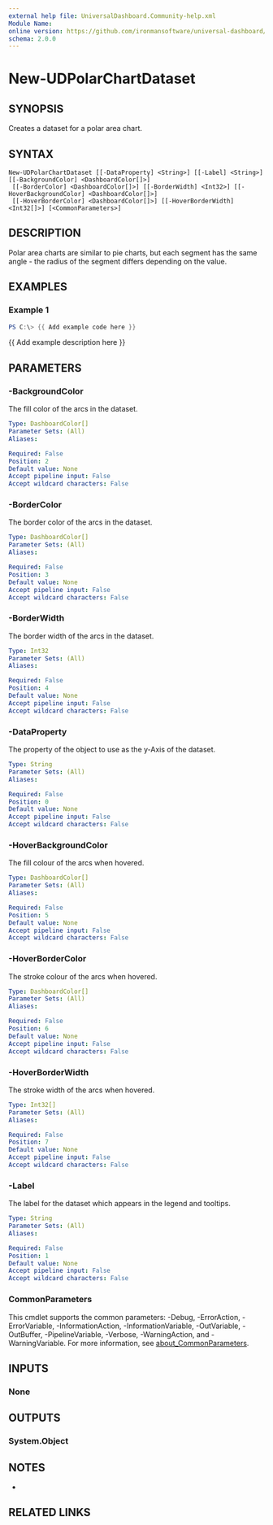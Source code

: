 ```yaml
---
external help file: UniversalDashboard.Community-help.xml
Module Name:
online version: https://github.com/ironmansoftware/universal-dashboard/blob/master/src/UniversalDashboard/Help/New-UDMonitor.md
schema: 2.0.0
---
```


# New-UDPolarChartDataset

## SYNOPSIS
Creates a dataset for a polar area chart.

## SYNTAX

```
New-UDPolarChartDataset [[-DataProperty] <String>] [[-Label] <String>] [[-BackgroundColor] <DashboardColor[]>]
 [[-BorderColor] <DashboardColor[]>] [[-BorderWidth] <Int32>] [[-HoverBackgroundColor] <DashboardColor[]>]
 [[-HoverBorderColor] <DashboardColor[]>] [[-HoverBorderWidth] <Int32[]>] [<CommonParameters>]
```

## DESCRIPTION
Polar area charts are similar to pie charts, but each segment has the same angle - the radius of the segment differs depending on the value.

## EXAMPLES

### Example 1
```powershell
PS C:\> {{ Add example code here }}
```

{{ Add example description here }}

## PARAMETERS

### -BackgroundColor
The fill color of the arcs in the dataset.

```yaml
Type: DashboardColor[]
Parameter Sets: (All)
Aliases:

Required: False
Position: 2
Default value: None
Accept pipeline input: False
Accept wildcard characters: False
```

### -BorderColor
The border color of the arcs in the dataset.

```yaml
Type: DashboardColor[]
Parameter Sets: (All)
Aliases:

Required: False
Position: 3
Default value: None
Accept pipeline input: False
Accept wildcard characters: False
```

### -BorderWidth
The border width of the arcs in the dataset.

```yaml
Type: Int32
Parameter Sets: (All)
Aliases:

Required: False
Position: 4
Default value: None
Accept pipeline input: False
Accept wildcard characters: False
```

### -DataProperty
The property of the object to use as the y-Axis of the dataset.

```yaml
Type: String
Parameter Sets: (All)
Aliases:

Required: False
Position: 0
Default value: None
Accept pipeline input: False
Accept wildcard characters: False
```

### -HoverBackgroundColor
The fill colour of the arcs when hovered.

```yaml
Type: DashboardColor[]
Parameter Sets: (All)
Aliases:

Required: False
Position: 5
Default value: None
Accept pipeline input: False
Accept wildcard characters: False
```

### -HoverBorderColor
The stroke colour of the arcs when hovered.

```yaml
Type: DashboardColor[]
Parameter Sets: (All)
Aliases:

Required: False
Position: 6
Default value: None
Accept pipeline input: False
Accept wildcard characters: False
```

### -HoverBorderWidth
The stroke width of the arcs when hovered.

```yaml
Type: Int32[]
Parameter Sets: (All)
Aliases:

Required: False
Position: 7
Default value: None
Accept pipeline input: False
Accept wildcard characters: False
```

### -Label
The label for the dataset which appears in the legend and tooltips.

```yaml
Type: String
Parameter Sets: (All)
Aliases:

Required: False
Position: 1
Default value: None
Accept pipeline input: False
Accept wildcard characters: False
```

### CommonParameters
This cmdlet supports the common parameters: -Debug, -ErrorAction, -ErrorVariable, -InformationAction, -InformationVariable, -OutVariable, -OutBuffer, -PipelineVariable, -Verbose, -WarningAction, and -WarningVariable. For more information, see [about_CommonParameters](http://go.microsoft.com/fwlink/?LinkID=113216).

## INPUTS

### None
## OUTPUTS

### System.Object
## NOTES
*

## RELATED LINKS
